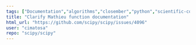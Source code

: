 ```yaml
---
tags: ["Documentation","algorithms","closember","python","scientific-computing","scipy","scipy.special"]
title: "Clarify Mathieu function documentation"
html_url: "https://github.com/scipy/scipy/issues/4096"
user: "cimatosa"
repo: "scipy/scipy"
---
```


